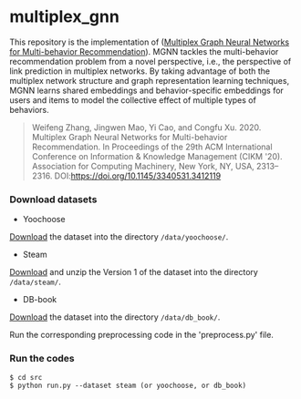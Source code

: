 # multiplex_gnn

This repository is the implementation of ([Multiplex Graph Neural Networks for Multi-behavior Recommendation](https://dl.acm.org/doi/abs/10.1145/3340531.3412119)). MGNN tackles the multi-behavior recommendation problem from a novel perspective, i.e., the perspective of link prediction in multiplex networks. By taking advantage of both the multiplex network structure and graph representation learning techniques, MGNN learns shared embeddings and behavior-specific embeddings for users and items to model the collective effect of multiple types of behaviors.

> Weifeng Zhang, Jingwen Mao, Yi Cao, and Congfu Xu. 2020. Multiplex Graph Neural Networks for Multi-behavior Recommendation. In Proceedings of the 29th ACM International Conference on Information & Knowledge Management (CIKM '20). Association for Computing Machinery, New York, NY, USA, 2313–2316. DOI:https://doi.org/10.1145/3340531.3412119

### Download datasets

- Yoochoose

[Download](https://www.kaggle.com/chadgostopp/recsys-challenge-2015) the dataset into the directory `/data/yoochoose/`.

- Steam

[Download](https://cseweb.ucsd.edu/%7Ejmcauley/datasets.html#steam_data) and unzip the Version 1 of the dataset into the directory `/data/steam/`.

- DB-book

[Download](https://github.com/7thsword/MFPR-Datasets/) the dataset into the directory `/data/db_book/`.

Run the corresponding preprocessing code in the 'preprocess.py' file.

### Run the codes
  ```
  $ cd src
  $ python run.py --dataset steam (or yoochoose, or db_book)
  ```